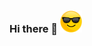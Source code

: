 ### Hi there 👋 <img src="https://github.com/Nishikoh/Nishikoh/blob/master/giphy.gif" width="35">
<!-- ![Nishikoh's github stats](https://github-readme-stats.vercel.app/api?username=nishikoh&count_private=true&show_icons=true) -->

<!-- [![trophy](https://github-profile-trophy.vercel.app/?username=nishikoh)](https://github.com/ryo-ma/github-profile-trophy) -->
<!--
**Nishikoh/Nishikoh** is a ✨ _special_ ✨ repository because its `README.md` (this file) appears on your GitHub profile.

Here are some ideas to get you started:

- 🔭 I’m currently working on ...
- 🌱 I’m currently learning ...
- 👯 I’m looking to collaborate on ...
- 🤔 I’m looking for help with ...
- 💬 Ask me about ...
- 📫 How to reach me: ...
- 😄 Pronouns: ...
- ⚡ Fun fact: ...
<a href="https://github.com/anuraghazra/github-readme-stats">
  <img align="left" src="https://github-readme-stats.vercel.app/api?username=Nishikoh&count_private=true&show_icons=true" />
</a>
<a href="https://github.com/anuraghazra/github-readme-stats">
  <img align="left" src="https://github-readme-stats.vercel.app/api/top-langs/?username=Nishikoh&count_private=true&layout=compact" />
</a>
-->

